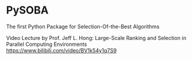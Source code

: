 # PySOBA
The first Python Package for Selection-Of-the-Best Algorithms

Video Lecture by Prof. Jeff L. Hong: Large-Scale Ranking and Selection in Parallel Computing Environments
https://www.bilibili.com/video/BV1k54y1q7S9
